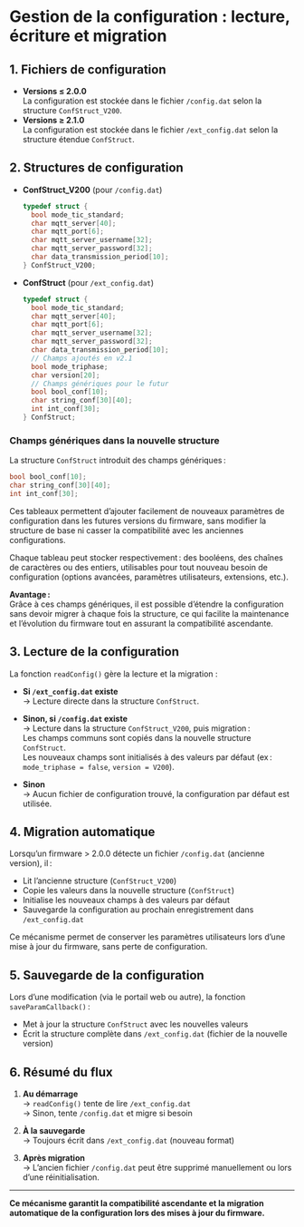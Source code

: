 # Gestion de la configuration : lecture, écriture et migration

## 1. Fichiers de configuration

- **Versions ≤ 2.0.0**  
  La configuration est stockée dans le fichier `/config.dat` selon la structure `ConfStruct_V200`.
- **Versions ≥ 2.1.0**  
  La configuration est stockée dans le fichier `/ext_config.dat` selon la structure étendue `ConfStruct`.

## 2. Structures de configuration

- **ConfStruct_V200** (pour `/config.dat`)
  ```cpp
  typedef struct {
    bool mode_tic_standard;
    char mqtt_server[40];
    char mqtt_port[6];
    char mqtt_server_username[32];
    char mqtt_server_password[32];
    char data_transmission_period[10];
  } ConfStruct_V200;
  ```

- **ConfStruct** (pour `/ext_config.dat`)
  ```cpp
  typedef struct {
    bool mode_tic_standard;
    char mqtt_server[40];
    char mqtt_port[6];
    char mqtt_server_username[32];
    char mqtt_server_password[32];
    char data_transmission_period[10];
    // Champs ajoutés en v2.1
    bool mode_triphase;
    char version[20];
    // Champs génériques pour le futur
    bool bool_conf[10];
    char string_conf[30][40];
    int int_conf[30];
  } ConfStruct;
  ```

### Champs génériques dans la nouvelle structure

La structure `ConfStruct` introduit des champs génériques :

```cpp
bool bool_conf[10];
char string_conf[30][40];
int int_conf[30];
```

Ces tableaux permettent d’ajouter facilement de nouveaux paramètres de configuration dans les futures versions du firmware, sans modifier la structure de base ni casser la compatibilité avec les anciennes configurations.

Chaque tableau peut stocker respectivement : des booléens, des chaînes de caractères ou des entiers, utilisables pour tout nouveau besoin de configuration (options avancées, paramètres utilisateurs, extensions, etc.).

**Avantage :**  
Grâce à ces champs génériques, il est possible d’étendre la configuration sans devoir migrer à chaque fois la structure, ce qui facilite la maintenance et l’évolution du firmware tout en assurant la compatibilité ascendante.

## 3. Lecture de la configuration

La fonction `readConfig()` gère la lecture et la migration :

- **Si `/ext_config.dat` existe**  
  → Lecture directe dans la structure `ConfStruct`.

- **Sinon, si `/config.dat` existe**  
  → Lecture dans la structure `ConfStruct_V200`, puis migration :  
  Les champs communs sont copiés dans la nouvelle structure `ConfStruct`.  
  Les nouveaux champs sont initialisés à des valeurs par défaut (ex : `mode_triphase = false`, `version = V200`).

- **Sinon**  
  → Aucun fichier de configuration trouvé, la configuration par défaut est utilisée.

## 4. Migration automatique

Lorsqu’un firmware > 2.0.0 détecte un fichier `/config.dat` (ancienne version), il :
- Lit l’ancienne structure (`ConfStruct_V200`)
- Copie les valeurs dans la nouvelle structure (`ConfStruct`)
- Initialise les nouveaux champs à des valeurs par défaut
- Sauvegarde la configuration au prochain enregistrement dans `/ext_config.dat`

Ce mécanisme permet de conserver les paramètres utilisateurs lors d’une mise à jour du firmware, sans perte de configuration.

## 5. Sauvegarde de la configuration

Lors d’une modification (via le portail web ou autre), la fonction `saveParamCallback()` :
- Met à jour la structure `ConfStruct` avec les nouvelles valeurs
- Écrit la structure complète dans `/ext_config.dat` (fichier de la nouvelle version)

## 6. Résumé du flux

1. **Au démarrage**  
   → `readConfig()` tente de lire `/ext_config.dat`  
   → Sinon, tente `/config.dat` et migre si besoin

2. **À la sauvegarde**  
   → Toujours écrit dans `/ext_config.dat` (nouveau format)

3. **Après migration**  
   → L’ancien fichier `/config.dat` peut être supprimé manuellement ou lors d’une réinitialisation.

---

**Ce mécanisme garantit la compatibilité ascendante et la migration automatique de la configuration lors des mises à jour du firmware.**